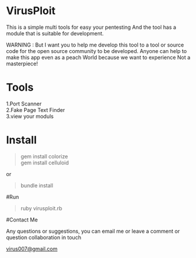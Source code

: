 # VirusPloit

This is a simple multi tools for easy your pentesting
And the tool has a module that is suitable for development.

WARNING : But I want you to help me develop this tool to a tool or source code for the open source community to be developed. Anyone can help to make this app even as a peach World because we want to experience Not a masterpiece!

<h1> Tools </h1>

1.Port Scanner  
2.Fake Page Text Finder  
3.view your moduls  

<h1> Install </h1>

> gem install colorize  
> gem install celluloid

or
> bundle install

#Run

> ruby virusploit.rb

#Contact Me

Any questions or suggestions, you can email me or leave a comment or question collaboration in touch

 virus007@gmail.com
